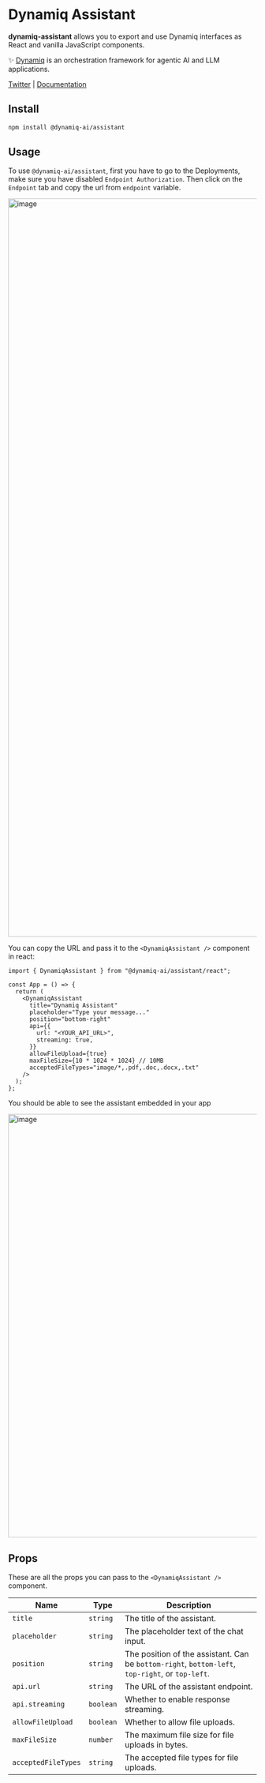 # Dynamiq Assistant

**dynamiq-assistant** allows you to export and use Dynamiq interfaces as React and vanilla JavaScript components.

✨ [Dynamiq](https://www.getdynamiq.ai/) is an orchestration framework for agentic AI and LLM applications.

[Twitter](https://x.com/Dynamiq_AI) | [Documentation](https://docs.getdynamiq.ai/)

## Install

```bash
npm install @dynamiq-ai/assistant
```

## Usage

To use `@dynamiq-ai/assistant`, first you have to go to the Deployments, make sure you have disabled `Endpoint Authorization`. Then click on the `Endpoint` tab and copy the url from `endpoint` variable.

<img width="1496" alt="image" src="https://github.com/user-attachments/assets/97fccbc1-772d-4d94-b364-db10ddd9ef4a">

You can copy the URL and pass it to the `<DynamiqAssistant />` component in react:

```tsx
import { DynamiqAssistant } from "@dynamiq-ai/assistant/react";

const App = () => {
  return (
    <DynamiqAssistant
      title="Dynamiq Assistant"
      placeholder="Type your message..."
      position="bottom-right"
      api={{
        url: "<YOUR_API_URL>",
        streaming: true,
      }}
      allowFileUpload={true}
      maxFileSize={10 * 1024 * 1024} // 10MB
      acceptedFileTypes="image/*,.pdf,.doc,.docx,.txt"
    />
  );
};
```

You should be able to see the assistant embedded in your app

<img width="858" alt="image" src="https://github.com/user-attachments/assets/bb5ba072-2820-4e62-a4c3-3a4ddb000e1d">

## Props

These are all the props you can pass to the `<DynamiqAssistant />` component.

| Name                | Type      | Description                                                                                      |
| ------------------- | --------- | ------------------------------------------------------------------------------------------------ |
| `title`             | `string`  | The title of the assistant.                                                                      |
| `placeholder`       | `string`  | The placeholder text of the chat input.                                                          |
| `position`          | `string`  | The position of the assistant. Can be `bottom-right`, `bottom-left`, `top-right`, or `top-left`. |
| `api.url`           | `string`  | The URL of the assistant endpoint.                                                               |
| `api.streaming`     | `boolean` | Whether to enable response streaming.                                                            |
| `allowFileUpload`   | `boolean` | Whether to allow file uploads.                                                                   |
| `maxFileSize`       | `number`  | The maximum file size for file uploads in bytes.                                                 |
| `acceptedFileTypes` | `string`  | The accepted file types for file uploads.                                                        |
